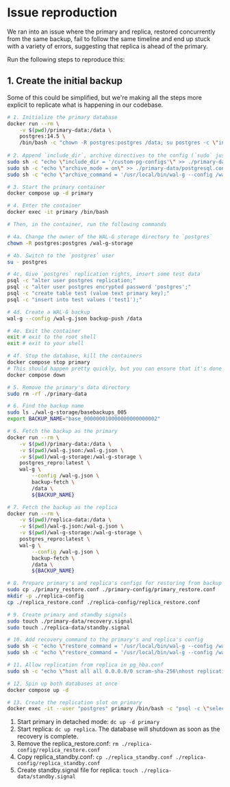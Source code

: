 # Issue reproduction

We ran into an issue where the primary and replica, restored concurrently from the same backup, fail to follow the same timeline and end up stuck with a variety of errors, suggesting that replica is ahead of the primary.

Run the following steps to reproduce this:

## 1. Create the initial backup

Some of this could be simplified, but we're making all the steps more explicit to replicate what is happening in our codebase.

```bash
# 1. Initialize the primary database
docker run --rm \
    -v $(pwd)/primary-data:/data \
    postgres:14.5 \
    /bin/bash -c "chown -R postgres:postgres /data; su postgres -c \"initdb -D /data --username=postgres\";"
    
# 2. Append `include_dir`, archive directives to the config (`sudo` just to be sure :))
sudo sh -c "echo \"include_dir = '/custom-pg-configs'\" >> ./primary-data/postgresql.conf"
sudo sh -c "echo \"archive_mode = on\" >> ./primary-data/postgresql.conf"
sudo sh -c "echo \"archive_command = '/usr/local/bin/wal-g --config /wal-g.json wal-push %p'\" >> ./primary-data/postgresql.conf"

# 3. Start the primary container
docker compose up -d primary

# 4. Enter the container
docker exec -it primary /bin/bash

# Then, in the container, run the following commands

# 4a. Change the owner of the WAL-G storage directory to `postgres`
chown -R postgres:postgres /wal-g-storage

# 4b. Switch to the `postgres` user 
su - postgres

# 4c. Give `postgres` replication rights, insert some test data
psql -c "alter user postgres replication;"
psql -c "alter user postgres encrypted password 'postgres';"
psql -c "create table test (value text primary key);"
psql -c "insert into test values ('test1');"

# 4d. Create a WAL-G backup
wal-g --config /wal-g.json backup-push /data

# 4e. Exit the container
exit # exit to the root shell
exit # exit to your shell

# 4f. Stop the database, kill the containers
docker compose stop primary
# This should happen pretty quickly, but you can ensure that it's done stopping in `docker logs primary`.
docker compose down

# 5. Remove the primary's data directory
sudo rm -rf ./primary-data

# 6. Find the backup name
sudo ls ./wal-g-storage/basebackups_005
export BACKUP_NAME="base_000000010000000000000002"

# 6. Fetch the backup as the primary
docker run --rm \
    -v $(pwd)/primary-data:/data \
    -v $(pwd)/wal-g.json:/wal-g.json \
    -v $(pwd)/wal-g-storage:/wal-g-storage \
    postgres_repro:latest \
    wal-g \
        --config /wal-g.json \
        backup-fetch \
        /data \
        ${BACKUP_NAME}

# 7. Fetch the backup as the replica
docker run --rm \
    -v $(pwd)/replica-data:/data \
    -v $(pwd)/wal-g.json:/wal-g.json \
    -v $(pwd)/wal-g-storage:/wal-g-storage \
    postgres_repro:latest \
    wal-g \
        --config /wal-g.json \
        backup-fetch \
        /data \
        ${BACKUP_NAME}

# 8. Prepare primary's and replica's configs for restoring from backup
sudo cp ./primary_restore.conf ./primary-config/primary_restore.conf
mkdir -p ./replica-config
cp ./replica_restore.conf ./replica-config/replica_restore.conf

# 9. Create primary and standby signals
sudo touch ./primary-data/recovery.signal
sudo touch ./replica-data/standby.signal

# 10. Add recovery_command to the primary's and replica's config
sudo sh -c "echo \"restore_command = '/usr/local/bin/wal-g --config /wal-g.json wal-fetch %f %p'\" >> ./primary-data/postgresql.conf"
sudo sh -c "echo \"restore_command = '/usr/local/bin/wal-g --config /wal-g.json wal-fetch %f %p'\" >> ./replica-data/postgresql.conf"

# 11. Allow replication from replica in pg_hba.conf
sudo sh -c "echo \"host all all 0.0.0.0/0 scram-sha-256\nhost replication all 0.0.0.0/0 scram-sha-256\" >> ./primary-data/pg_hba.conf"

# 12. Spin up both databases at once
docker compose up -d

# 13. Create the replication slot on primary
docker exec -it --user "postgres" primary /bin/bash -c "psql -c \"select pg_create_physical_replication_slot('replica');\""
```

1. Start primary in detached mode: `dc up -d primary`
1. Start replica: `dc up replica`. The database will shutdown as soon as the recovery is complete.
1. Remove the replica_restore.conf: `rm ./replica-config/replica_restore.conf`
1. Copy replica_standby.conf: `cp ./replica_standby.conf ./replica-config/replica_standby.conf`
1. Create standby.signal file for replica: `touch ./replica-data/standby.signal`